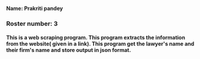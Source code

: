 #### Name: Prakriti pandey
### Roster number: 3
#### This is a web scraping program. This program extracts the information from the website( given in a link). This program get the lawyer's name and their firm's name and store output in json format.



